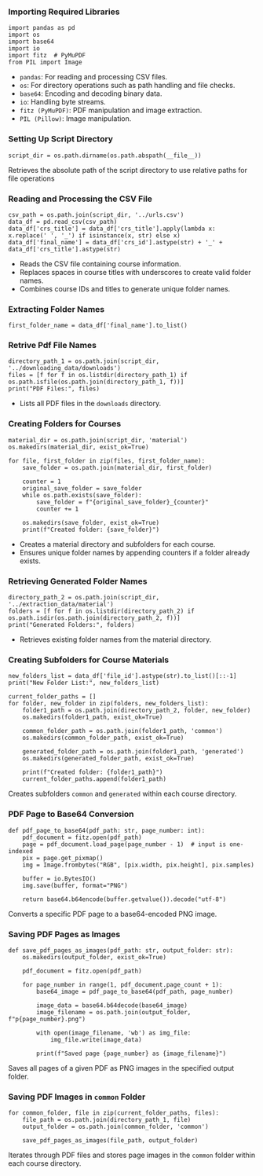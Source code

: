 ### Importing Required Libraries

```
import pandas as pd
import os
import base64
import io
import fitz  # PyMuPDF
from PIL import Image
```

* `pandas`: For reading and processing CSV files.
* `os`: For directory operations such as path handling and file checks.
* `base64`: Encoding and decoding binary data.
* `io`: Handling byte streams.
* `fitz (PyMuPDF)`: PDF manipulation and image extraction.
* `PIL (Pillow)`: Image manipulation.

### Setting Up Script Directory

`script_dir = os.path.dirname(os.path.abspath(__file__))`

Retrieves the absolute path of the script directory to use relative paths for file operations

### Reading and Processing the CSV File

```
csv_path = os.path.join(script_dir, '../urls.csv')
data_df = pd.read_csv(csv_path)
data_df['crs_title'] = data_df['crs_title'].apply(lambda x: x.replace(' ', '_') if isinstance(x, str) else x)
data_df['final_name'] = data_df['crs_id'].astype(str) + '_' + data_df['crs_title'].astype(str)
```

* Reads the CSV file containing course information.
* Replaces spaces in course titles with underscores to create valid folder names.
* Combines course IDs and titles to generate unique folder names.

### Extracting Folder Names

`first_folder_name = data_df['final_name'].to_list()`

### Retrive Pdf File Names

```
directory_path_1 = os.path.join(script_dir, '../downloading_data/downloads')
files = [f for f in os.listdir(directory_path_1) if os.path.isfile(os.path.join(directory_path_1, f))]
print("PDF Files:", files)
```

* Lists all PDF files in the `downloads` directory.

### Creating Folders for Courses

```
material_dir = os.path.join(script_dir, 'material')
os.makedirs(material_dir, exist_ok=True)

for file, first_folder in zip(files, first_folder_name):
    save_folder = os.path.join(material_dir, first_folder)

    counter = 1
    original_save_folder = save_folder
    while os.path.exists(save_folder):
        save_folder = f"{original_save_folder}_{counter}"
        counter += 1

    os.makedirs(save_folder, exist_ok=True)
    print(f"Created folder: {save_folder}")
```

* Creates a material directory and subfolders for each course.
* Ensures unique folder names by appending counters if a folder already exists.

### Retrieving Generated Folder Names

```
directory_path_2 = os.path.join(script_dir, '../extraction_data/material')
folders = [f for f in os.listdir(directory_path_2) if os.path.isdir(os.path.join(directory_path_2, f))]
print("Generated Folders:", folders)
```

* Retrieves existing folder names from the material directory.

### Creating Subfolders for Course Materials

```
new_folders_list = data_df['file_id'].astype(str).to_list()[::-1]
print("New Folder List:", new_folders_list)

current_folder_paths = []
for folder, new_folder in zip(folders, new_folders_list):
    folder1_path = os.path.join(directory_path_2, folder, new_folder)
    os.makedirs(folder1_path, exist_ok=True)

    common_folder_path = os.path.join(folder1_path, 'common')
    os.makedirs(common_folder_path, exist_ok=True)

    generated_folder_path = os.path.join(folder1_path, 'generated')
    os.makedirs(generated_folder_path, exist_ok=True)

    print(f"Created folder: {folder1_path}")
    current_folder_paths.append(folder1_path)
```

Creates subfolders `common` and `generated` within each course directory.

### PDF Page to Base64 Conversion

```
def pdf_page_to_base64(pdf_path: str, page_number: int):
    pdf_document = fitz.open(pdf_path)
    page = pdf_document.load_page(page_number - 1)  # input is one-indexed
    pix = page.get_pixmap()
    img = Image.frombytes("RGB", [pix.width, pix.height], pix.samples)

    buffer = io.BytesIO()
    img.save(buffer, format="PNG")

    return base64.b64encode(buffer.getvalue()).decode("utf-8")
```

Converts a specific PDF page to a base64-encoded PNG image.

### Saving PDF Pages as Images

```
def save_pdf_pages_as_images(pdf_path: str, output_folder: str):
    os.makedirs(output_folder, exist_ok=True)

    pdf_document = fitz.open(pdf_path)

    for page_number in range(1, pdf_document.page_count + 1):
        base64_image = pdf_page_to_base64(pdf_path, page_number)

        image_data = base64.b64decode(base64_image)
        image_filename = os.path.join(output_folder, f"p{page_number}.png")

        with open(image_filename, 'wb') as img_file:
            img_file.write(image_data)

        print(f"Saved page {page_number} as {image_filename}")
```

Saves all pages of a given PDF as PNG images in the specified output folder.

### Saving PDF Images in `common` Folder

```
for common_folder, file in zip(current_folder_paths, files):
    file_path = os.path.join(directory_path_1, file)
    output_folder = os.path.join(common_folder, 'common')

    save_pdf_pages_as_images(file_path, output_folder)
```

Iterates through PDF files and stores page images in the `common` folder within each course directory.
